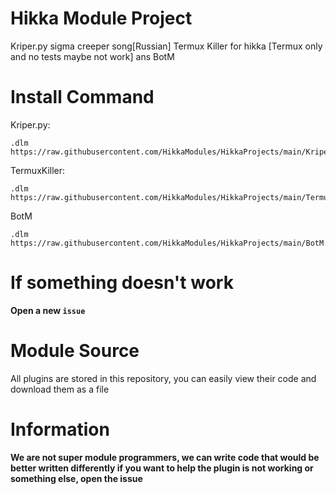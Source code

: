 # Hikka Module Project
Kriper.py sigma creeper song[Russian]
Termux Killer for hikka [Termux only and no tests maybe not work] ans BotM
# Install Command

Kriper.py: 
```
.dlm https://raw.githubusercontent.com/HikkaModules/HikkaProjects/main/Kriper.py
```
TermuxKiller:
```
.dlm https://raw.githubusercontent.com/HikkaModules/HikkaProjects/main/TermuxKiller.py
```
BotM
```
.dlm https://raw.githubusercontent.com/HikkaModules/HikkaProjects/main/BotM.py
```
# If something doesn't work
**Open a new `issue`**
# Module Source
All plugins are stored in this repository, you can easily view their code and download them as a file
# Information
**We are not super module programmers, we can write code that would be better written differently if you want to help the plugin is not working or something else, open the issue**
